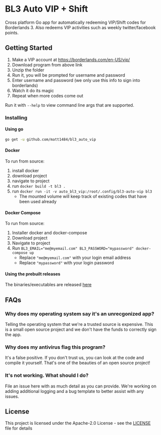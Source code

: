 # BL3 Auto VIP + Shift

Cross platform Go app for automatically redeeming VIP/Shift codes
for Borderlands 3. Also redeems VIP activities such as weekly twitter/facebook points.

## Getting Started

1. Make a VIP account at https://borderlands.com/en-US/vip/
2. Download program from above link
3. Unzip the folder
4. Run it, you will be prompted for username and password
5. Enter username and password (we only use this info to sign into borderlands)
6. Watch it do its magic
7. Repeat when more codes come out


Run it with `--help` to view command line args that are supported.

### Installing

#### Using go
```sh
go get -u github.com/matt1484/bl3_auto_vip
```

#### Docker
To run from source:
1. install docker
2. download project
3. navigate to project
4. run `docker build -t bl3 .`
5. run `docker run -it -v auto_bl3_vip:/root/.config/bl3-auto-vip bl3`
    + The mounted volume will keep track of existing codes that have been used already

#### Docker Compose
To run from source:
1. Installer docker and docker-compose
2. Download project
3. Navigate to project
4. Run `BL3_EMAIL="me@myemail.com" BL3_PASSWORD="mypassword" docker-compose up`
    + Replace `"me@myemail.com"` with your login email address
    + Replace `"mypassword"` with your login password

#### Using the prebuilt releases
The binaries/executables are released
[here](https://github.com/matt1484/bl3_auto_vip/releases)

## FAQs

### Why does my operating system say it's an unrecgonized app?
Telling the operating system that we're a trusted source is expensive.
This is a small open source project and we don't have the funds to correctly
sign the app.

### Why does my antivirus flag this program?
It's a false positive. If you don't trust us, you can look at the code and
compile it yourself. That's one of the beauties of an open source project!

### It's not working. What should I do?
File an issue here with as much detail as you can provide. We're working on
adding additional logging and a bug template to better assist with any issues.

## License
This project is licensed under the Apache-2.0 License - see the
[LICENSE](LICENSE) file for details
